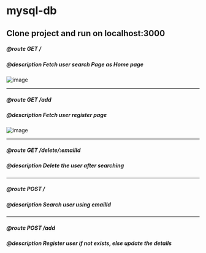 # mysql-db

## Clone project and run on localhost:3000


##### @route GET /
##### @description Fetch user search Page as Home page

![image](https://user-images.githubusercontent.com/26899808/56731727-d3e13900-6778-11e9-92c9-e896d3e4a03e.png)

************************

##### @route GET /add
##### @description Fetch user register page

![image](https://user-images.githubusercontent.com/26899808/56732924-53bcd280-677c-11e9-81f4-9d95666b2328.png)

************************

##### @route GET /delete/:emailId
##### @description Delete the user after searching


************************

##### @route POST /
##### @description Search user using emailId


************************

##### @route POST /add
##### @description Register user if not exists, else update the details


